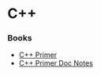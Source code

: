 # C++

### Books
- [C++ Primer](./primer.md)
- [C++ Primer Doc Notes](https://docs.google.com/document/d/1Zm4P3zZvQEynIdqlem4wUzzLOIFkxmDaj-E7nawzyT0/edit?usp=sharing)
